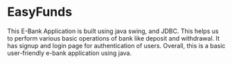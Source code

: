 # EasyFunds
This E-Bank Application is built using java swing, and JDBC. This helps us to perform various basic operations of bank like deposit and withdrawal. It has signup and login page for authentication of users. Overall, this is a basic user-friendly e-bank application using java.
